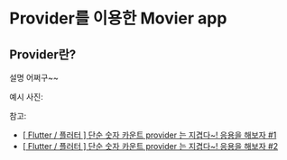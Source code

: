 # Provider를 이용한 Movier app

## Provider란?

설명 어쩌구~~


예시 사진:


참고:

- [[ Flutter / 플러터 ] 단순 숫자 카운트 provider 는 지겹다~! 응용을 해보자 #1](https://youtu.be/Mf9eDfi-VhU)
- [[ Flutter / 플러터 ] 단순 숫자 카운트 provider 는 지겹다~! 응용을 해보자 #2](https://youtu.be/dkQvARt7pEk)

